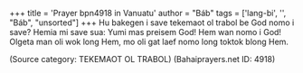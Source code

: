 +++
title = 'Prayer bpn4918 in Vanuatu'
author = "Báb"
tags = ['lang-bi', '', "Báb", "unsorted"]
+++
Hu bakegen i save tekemaot ol trabol be God nomo i save? Hemia mi save sua: Yumi mas preisem God! Hem wan nomo i God! Olgeta man oli wok long Hem, mo oli gat laef nomo long toktok blong Hem.

(Source category: TEKEMAOT  OL  TRABOL)
(Bahaiprayers.net ID: 4918)

